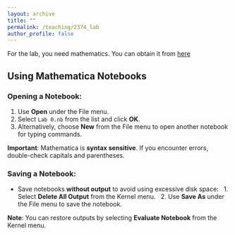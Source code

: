 ```yaml
---
layout: archive
title: ""
permalink: /teaching/2374_lab
author_profile: false
---
```




For the lab, you need mathematics. You can obtain it from [here](https://cse.umn.edu/cseit/software)

## Using Mathematica Notebooks

### Opening a Notebook:
1. Use **Open** under the File menu.
2. Select `Lab 0.nb` from the list and click **OK**.
3. Alternatively, choose **New** from the File menu to open another notebook for typing commands.

**Important**: Mathematica is **syntax sensitive**. If you encounter errors, double-check capitals and parentheses.

### Saving a Notebook:
- Save notebooks **without output** to avoid using excessive disk space:
  1. Select **Delete All Output** from the Kernel menu.
  2. Use **Save As** under the File menu to save the notebook.

**Note**: You can restore outputs by selecting **Evaluate Notebook** from the Kernel menu.


